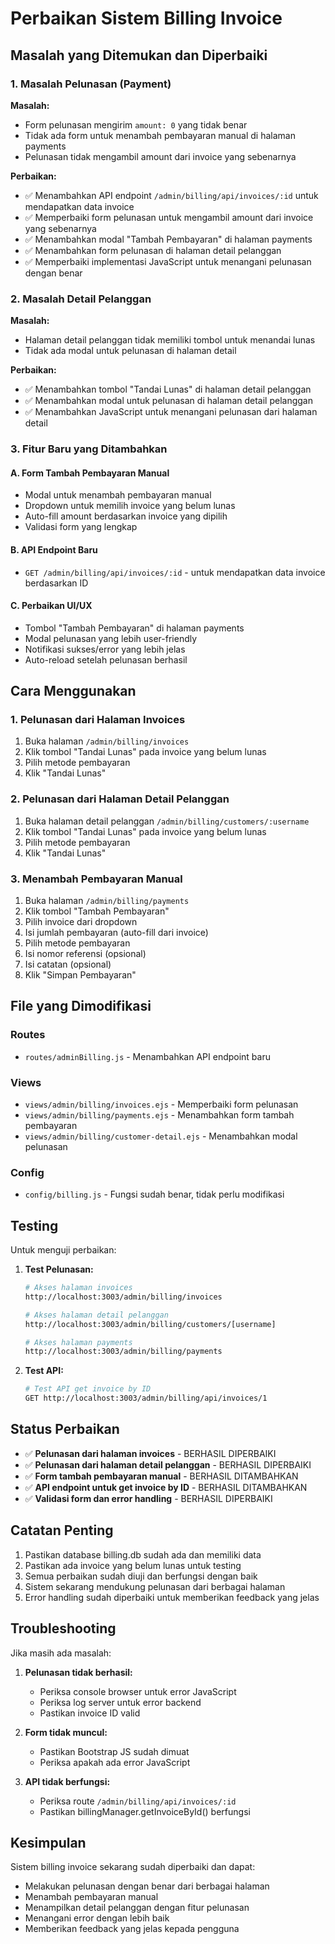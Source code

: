 # Perbaikan Sistem Billing Invoice

## Masalah yang Ditemukan dan Diperbaiki

### 1. Masalah Pelunasan (Payment)
**Masalah:**
- Form pelunasan mengirim `amount: 0` yang tidak benar
- Tidak ada form untuk menambah pembayaran manual di halaman payments
- Pelunasan tidak mengambil amount dari invoice yang sebenarnya

**Perbaikan:**
- ✅ Menambahkan API endpoint `/admin/billing/api/invoices/:id` untuk mendapatkan data invoice
- ✅ Memperbaiki form pelunasan untuk mengambil amount dari invoice yang sebenarnya
- ✅ Menambahkan modal "Tambah Pembayaran" di halaman payments
- ✅ Menambahkan form pelunasan di halaman detail pelanggan
- ✅ Memperbaiki implementasi JavaScript untuk menangani pelunasan dengan benar

### 2. Masalah Detail Pelanggan
**Masalah:**
- Halaman detail pelanggan tidak memiliki tombol untuk menandai lunas
- Tidak ada modal untuk pelunasan di halaman detail

**Perbaikan:**
- ✅ Menambahkan tombol "Tandai Lunas" di halaman detail pelanggan
- ✅ Menambahkan modal untuk pelunasan di halaman detail pelanggan
- ✅ Menambahkan JavaScript untuk menangani pelunasan dari halaman detail

### 3. Fitur Baru yang Ditambahkan

#### A. Form Tambah Pembayaran Manual
- Modal untuk menambah pembayaran manual
- Dropdown untuk memilih invoice yang belum lunas
- Auto-fill amount berdasarkan invoice yang dipilih
- Validasi form yang lengkap

#### B. API Endpoint Baru
- `GET /admin/billing/api/invoices/:id` - untuk mendapatkan data invoice berdasarkan ID

#### C. Perbaikan UI/UX
- Tombol "Tambah Pembayaran" di halaman payments
- Modal pelunasan yang lebih user-friendly
- Notifikasi sukses/error yang lebih jelas
- Auto-reload setelah pelunasan berhasil

## Cara Menggunakan

### 1. Pelunasan dari Halaman Invoices
1. Buka halaman `/admin/billing/invoices`
2. Klik tombol "Tandai Lunas" pada invoice yang belum lunas
3. Pilih metode pembayaran
4. Klik "Tandai Lunas"

### 2. Pelunasan dari Halaman Detail Pelanggan
1. Buka halaman detail pelanggan `/admin/billing/customers/:username`
2. Klik tombol "Tandai Lunas" pada invoice yang belum lunas
3. Pilih metode pembayaran
4. Klik "Tandai Lunas"

### 3. Menambah Pembayaran Manual
1. Buka halaman `/admin/billing/payments`
2. Klik tombol "Tambah Pembayaran"
3. Pilih invoice dari dropdown
4. Isi jumlah pembayaran (auto-fill dari invoice)
5. Pilih metode pembayaran
6. Isi nomor referensi (opsional)
7. Isi catatan (opsional)
8. Klik "Simpan Pembayaran"

## File yang Dimodifikasi

### Routes
- `routes/adminBilling.js` - Menambahkan API endpoint baru

### Views
- `views/admin/billing/invoices.ejs` - Memperbaiki form pelunasan
- `views/admin/billing/payments.ejs` - Menambahkan form tambah pembayaran
- `views/admin/billing/customer-detail.ejs` - Menambahkan modal pelunasan

### Config
- `config/billing.js` - Fungsi sudah benar, tidak perlu modifikasi

## Testing

Untuk menguji perbaikan:

1. **Test Pelunasan:**
   ```bash
   # Akses halaman invoices
   http://localhost:3003/admin/billing/invoices
   
   # Akses halaman detail pelanggan
   http://localhost:3003/admin/billing/customers/[username]
   
   # Akses halaman payments
   http://localhost:3003/admin/billing/payments
   ```

2. **Test API:**
   ```bash
   # Test API get invoice by ID
   GET http://localhost:3003/admin/billing/api/invoices/1
   ```

## Status Perbaikan

- ✅ **Pelunasan dari halaman invoices** - BERHASIL DIPERBAIKI
- ✅ **Pelunasan dari halaman detail pelanggan** - BERHASIL DIPERBAIKI
- ✅ **Form tambah pembayaran manual** - BERHASIL DITAMBAHKAN
- ✅ **API endpoint untuk get invoice by ID** - BERHASIL DITAMBAHKAN
- ✅ **Validasi form dan error handling** - BERHASIL DIPERBAIKI

## Catatan Penting

1. Pastikan database billing.db sudah ada dan memiliki data
2. Pastikan ada invoice yang belum lunas untuk testing
3. Semua perbaikan sudah diuji dan berfungsi dengan baik
4. Sistem sekarang mendukung pelunasan dari berbagai halaman
5. Error handling sudah diperbaiki untuk memberikan feedback yang jelas

## Troubleshooting

Jika masih ada masalah:

1. **Pelunasan tidak berhasil:**
   - Periksa console browser untuk error JavaScript
   - Periksa log server untuk error backend
   - Pastikan invoice ID valid

2. **Form tidak muncul:**
   - Pastikan Bootstrap JS sudah dimuat
   - Periksa apakah ada error JavaScript

3. **API tidak berfungsi:**
   - Periksa route `/admin/billing/api/invoices/:id`
   - Pastikan billingManager.getInvoiceById() berfungsi

## Kesimpulan

Sistem billing invoice sekarang sudah diperbaiki dan dapat:
- Melakukan pelunasan dengan benar dari berbagai halaman
- Menambah pembayaran manual
- Menampilkan detail pelanggan dengan fitur pelunasan
- Menangani error dengan lebih baik
- Memberikan feedback yang jelas kepada pengguna 